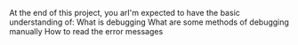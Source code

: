 At the end of this project, you arI'm expected to have the basic understanding of:
What is debugging
What are some methods of debugging manually
How to read the error messages